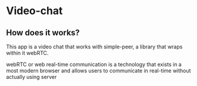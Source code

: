 # Video-chat 

## How does it works?
This app is a video chat that works with simple-peer, a library that wraps within it webRTC.

webRTC or web real-time communication is a technology that exists in a most modern browser and allows users to communicate in real-time without actually using server
